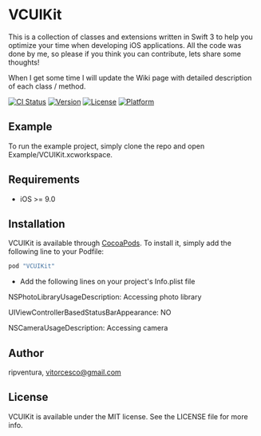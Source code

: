 # VCUIKit
This is a collection of classes and extensions written in Swift 3 to help you optimize your time when developing iOS applications.
All the code was done by me, so please if you think you can contribute, lets share some thoughts!

When I get some time I will update the Wiki page with detailed description of each class / method.

[![CI Status](http://img.shields.io/travis/ripventura/VCUIKit.svg?style=flat)](https://travis-ci.org/ripventura/VCUIKit)
[![Version](https://img.shields.io/cocoapods/v/VCUIKit.svg?style=flat)](http://cocoapods.org/pods/VCUIKit)
[![License](https://img.shields.io/cocoapods/l/VCUIKit.svg?style=flat)](http://cocoapods.org/pods/VCUIKit)
[![Platform](https://img.shields.io/cocoapods/p/VCUIKit.svg?style=flat)](http://cocoapods.org/pods/VCUIKit)

## Example
To run the example project, simply clone the repo and open Example/VCUIKit.xcworkspace.

## Requirements
- iOS >= 9.0

## Installation

VCUIKit is available through [CocoaPods](http://cocoapods.org). To install
it, simply add the following line to your Podfile:

```ruby
pod "VCUIKit"
```

- Add the following lines on your project's Info.plist file

NSPhotoLibraryUsageDescription: Accessing photo library

UIViewControllerBasedStatusBarAppearance: NO

NSCameraUsageDescription: Accessing camera


## Author

ripventura, vitorcesco@gmail.com

## License

VCUIKit is available under the MIT license. See the LICENSE file for more info.

